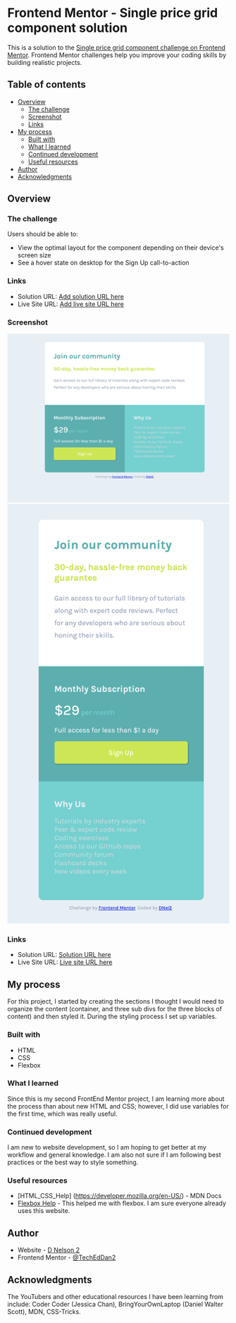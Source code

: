 # Frontend Mentor - Single price grid component solution

This is a solution to the [Single price grid component challenge on Frontend Mentor](https://www.frontendmentor.io/challenges/single-price-grid-component-5ce41129d0ff452fec5abbbc). Frontend Mentor challenges help you improve your coding skills by building realistic projects. 

## Table of contents

- [Overview](#overview)
  - [The challenge](#the-challenge)
  - [Screenshot](#screenshot)
  - [Links](#links)
- [My process](#my-process)
  - [Built with](#built-with)
  - [What I learned](#what-i-learned)
  - [Continued development](#continued-development)
  - [Useful resources](#useful-resources)
- [Author](#author)
- [Acknowledgments](#acknowledgments)


## Overview

### The challenge

Users should be able to:

- View the optimal layout for the component depending on their device's screen size
- See a hover state on desktop for the Sign Up call-to-action


### Links
<!-- I didn't update these -->
- Solution URL: [Add solution URL here](https://your-solution-url.com)
- Live Site URL: [Add live site URL here](https://your-live-site-url.com)

### Screenshot

![Final Verson Desktop](./images/ScreenShotDesktop.png)
![Final Verson Mobile](./images/ScreenShotMobile.png)

### Links

- Solution URL: [Solution URL here](https://github.com/TechEdDan2/SinglePriceFlexbox)
- Live Site URL: [Live site URL here](https://techeddan2.github.io/SinglePriceFlexbox/)

## My process

For this project, I started by creating the sections I thought I would need to organize the content (container, and three sub divs for the three blocks of content) and then styled it. During the styling process I set up variables.  

### Built with

- HTML
- CSS
- Flexbox

### What I learned

Since this is my second FrontEnd Mentor project, I am learning more about the process than about new HTML and CSS; however, I did use variables for the first time, which was really useful.  

### Continued development

I am new to website development, so I am hoping to get better at my workflow and general knowledge. I am also not sure if I am following best practices or the best way to style something. 

### Useful resources

- [HTML_CSS_Help] (https://developer.mozilla.org/en-US/) - MDN Docs 
- [Flexbox Help](https://css-tricks.com/snippets/css/a-guide-to-flexbox/) - This helped me with flexbox. I am sure everyone already uses this website. 

## Author

- Website - [D Nelson 2](TBD)
- Frontend Mentor - [@TechEdDan2](https://www.frontendmentor.io/profile/TechEdDan2)

## Acknowledgments
The YouTubers and other educational resources I have been learning from include: Coder Coder (Jessica Chan), BringYourOwnLaptop (Daniel Walter Scott), MDN, CSS-Tricks.  
